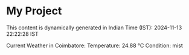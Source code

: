 # My Project

This content is dynamically generated in Indian Time (IST): 2024-11-13 22:22:28 IST


Current Weather in Coimbatore:
Temperature: 24.88 °C
Condition: mist
